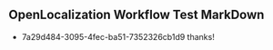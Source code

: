 ## OpenLocalization Workflow Test MarkDown
* 7a29d484-3095-4fec-ba51-7352326cb1d9 thanks!

<!--HONumber=Aug16_HO3-->


